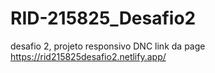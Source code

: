 # RID-215825_Desafio2
desafio 2, projeto responsivo DNC
link da page https://rid215825desafio2.netlify.app/
